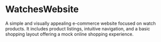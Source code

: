# WatchesWebsite
A simple and visually appealing e-commerce website focused on watch products. It includes product listings, intuitive navigation, and a basic shopping layout offering a mock online shopping experience.
